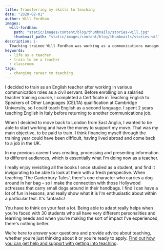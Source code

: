 ```yaml
---
title: Transferring my skills to teaching
date: "2020-02-01"
author: Will Fordham
images:
  will-fordham:
    path: "static/images/content/blog/thumbnails/stories-will.jpg"
    thumbnail_path: "static/images/content/blog/thumbnails/stories-will.jpg"
description: |-
  Teaching trainee Will Fordham was working as a communications manager, when he realised that teaching was what he loved.
keywords:
  - life as a teacher
  - train to be a teacher
  - classroom
tags:
  - changing career to teaching
---
```


I decided to train as an English teacher after working in various communication roles as a civil servant. Before enrolling on a salaried teacher training course, I completed a Certificate in Teaching English to Speakers of Other Languages (CELTA) qualification at Cambridge University, so I could teach English as a second language. I spent 2 years teaching English in Italy before returning to another communications job.

When I decided to move back to London from East Anglia, I wanted to be able to start working and have the money to support my move. That was my main objective, to be paid to train. I think financing myself through the training year could have been difficult, having lived abroad and come back to a job in the UK.

In my previous career I was creating, processing and presenting information to different audiences, which is essentially what I'm doing now as a teacher.

I really enjoy revisiting all the books I once studied as a student, and find it invigorating to be able to look at them with a fresh perspective. When teaching 'The Canterbury Tales', there's one character who carries a dog around in her bag – so I make the connection with those Hollywood actresses that carry small dogs around in their handbags. I find I can have a lot of fun in lessons, and really show what it is I'm enthusiastic about within a particular text. It's fantastic!

You have to think on your feet a lot. Being able to adapt really helps when you're faced with 30 students who all have very different personalities and learning needs and when you're making the sort of impact I've experienced, there's nothing better.

We’re here to answer your questions and provide advice about teaching, whether you’re just thinking about it or you’re ready to apply. [Find out how you can get help and support with getting into teaching](/help-and-support).
